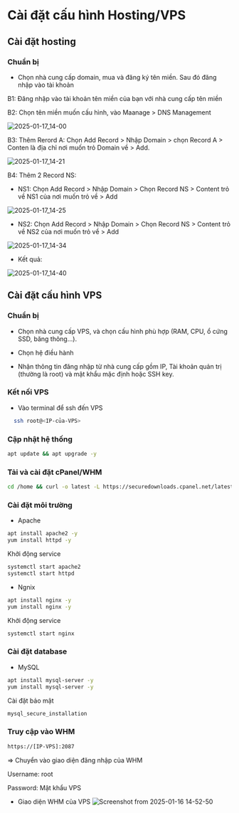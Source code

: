 # Cài đặt cấu hình Hosting/VPS
## Cài đặt hosting 
### Chuẩn bị
- Chọn nhà cung cấp domain, mua và đăng ký tên miền. Sau đó đăng nhập vào tài khoản
  
B1: Đăng nhập vào tài khoản tên miền của bạn với nhà cung cấp tên miền

B2: Chọn tên miền muốn cấu hình, vào Maanage > DNS Management 

![2025-01-17_14-00](https://github.com/user-attachments/assets/565db961-8d0b-482c-9c29-c49744a3b680)

B3: Thêm Rerord A: Chọn Add Record > Nhập Domain > chọn Record A > Conten là địa chỉ nơi muốn trỏ Domain về > Add.

![2025-01-17_14-21](https://github.com/user-attachments/assets/589da20f-63a8-426e-bc5e-cdae67f45d1a)

B4: Thêm 2 Record NS: 

- NS1: Chọn Add Record > Nhập Domain > Chọn Record NS > Content trỏ về NS1 của nơi muốn trỏ về > Add
  
![2025-01-17_14-25](https://github.com/user-attachments/assets/1c60b1ee-cf46-4d6b-89a9-fa4e862f705a)

- NS2: Chọn Add Record > Nhập Domain > Chọn Record NS > Content trỏ về NS2 của nơi muốn trỏ về > Add

![2025-01-17_14-34](https://github.com/user-attachments/assets/96c2fc7c-b9aa-4295-87d1-75eda9df13e8)

- Kết quả:
  
![2025-01-17_14-40](https://github.com/user-attachments/assets/acd7e23c-5a79-46a5-bb5d-0b2fdee10817)

## Cài đặt cấu hình VPS
### Chuẩn bị 
- Chọn nhà cung cấp VPS, và chọn cấu hình phù hợp (RAM, CPU, ổ cứng SSD, băng thông...).
  
- Chọn hệ điều hành
  
- Nhận thông tin đăng nhập từ nhà cung cấp gồm IP, Tài khoản quản trị (thường là root) và mật khẩu mặc định hoặc SSH key.
### Kết nối VPS
- Vào terminal để ssh đến VPS
```bash
  ssh root@<IP-của-VPS>
```
### Cập nhật hệ thống
```bash
apt update && apt upgrade -y
```
### Tải và cài đặt cPanel/WHM
```bash
cd /home && curl -o latest -L https://securedownloads.cpanel.net/latest && sh latest
```
### Cài đặt môi trường
- Apache

```bash
apt install apache2 -y     
yum install httpd -y
```
Khởi động service
```bash
systemctl start apache2    
systemctl start httpd
```
- Ngnix
```bash
apt install nginx -y       
yum install nginx -y
```
Khởi động service
```bash
systemctl start nginx
```
### Cài đặt database
- MySQL
```bash
apt install mysql-server -y       
yum install mysql-server -y
```
Cài đặt bảo mật
```bash
mysql_secure_installation
```
### Truy cập vào WHM
```bash
https://[IP-VPS]:2087
```
=> Chuyển vào giao diện đăng nhập của WHM

Username: root

Password: Mật khẩu VPS
- Giao diện WHM của VPS
![Screenshot from 2025-01-16 14-52-50](https://github.com/user-attachments/assets/6222501d-eb22-4428-9316-bc0086a9bfcc)




